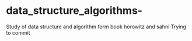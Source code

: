 data_structure_algorithms-
==========================

Study of data structure and algorithm form book  horowitz and sahni
Trying to commit
